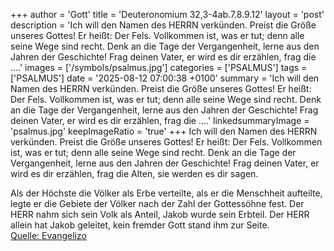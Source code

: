 +++
author = 'Gott'
title = 'Deuteronomium 32,3-4ab.7.8.9.12'
layout = 'post'
description = 'Ich will den Namen des HERRN verkünden. Preist die Größe unseres Gottes! Er heißt: Der Fels. Vollkommen ist, was er tut; denn alle seine Wege sind recht. Denk an die Tage der Vergangenheit, lerne aus den Jahren der Geschichte! Frag deinen Vater, er wird es dir erzählen, frag die ....'
images = ['/symbols/psalmus.jpg']
categories = ['PSALMUS']
tags = ['PSALMUS']
date = '2025-08-12 07:00:38 +0100'
summary = 'Ich will den Namen des HERRN verkünden. Preist die Größe unseres Gottes! Er heißt: Der Fels. Vollkommen ist, was er tut; denn alle seine Wege sind recht. Denk an die Tage der Vergangenheit, lerne aus den Jahren der Geschichte! Frag deinen Vater, er wird es dir erzählen, frag die ....'
linkedsummaryImage = 'psalmus.jpg'
keepImageRatio = 'true'
+++
Ich will den Namen des HERRN verkünden. Preist die Größe unseres Gottes!
Er heißt: Der Fels. Vollkommen ist, was er tut;
denn alle seine Wege sind recht.
Denk an die Tage der Vergangenheit, lerne aus den Jahren der Geschichte! Frag deinen Vater, er wird es dir erzählen, frag die Alten, sie werden es dir sagen.<!--more-->

Als der Höchste die Völker als Erbe verteilte, als er die Menschheit aufteilte, legte er die Gebiete der Völker nach der Zahl der Gottessöhne fest.
Der HERR nahm sich sein Volk als Anteil, Jakob wurde sein Erbteil.
Der HERR allein hat Jakob geleitet, kein fremder Gott stand ihm zur Seite.<br> [Quelle: Evangelizo](https://evangeliumtagfuertag.org/DE/gospel)